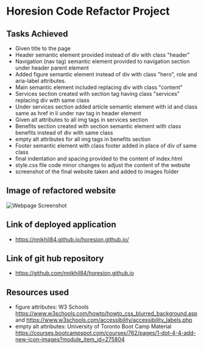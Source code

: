# Horesion Code Refactor Project

## Tasks Achieved
* Given title to the page 
* Header semantic element provided instead of div with class "header"
* Navigation (nav tag) semantic element provided to navigation section under header parent element 
* Added figure semantic element instead of div with class "hero", role and aria-label attributes.
* Main semantic element included replacing div with class "content"
* Services section created with section tag having class "services" replacing div with same class 
* Under services section added article semantic element with id and class same as href in li under nav tag in header element
* Given alt attributes to all img tags in services section
* Benefits section created with section semantic element with class benefits instead of div with same class
* empty alt attributes for all img tags in  benefits section
* Footer semantic element with class footer added in place of div of same class
* final indentation and spacing provided to the content of index.html
* style.css file code minor changes to adjust the content of the website
* screenshot of the final website taken and added to images folder 

## Image of refactored website
![Webpage Screenshot](/assets/images/code-refactor-assignment1.png)

## Link of deployed application

* https://nnikhil84.github.io/horesion.github.io/ 

## Link of git hub repository

* https://github.com/nnikhil84/horesion.github.io

## Resources used
* figure attributes: W3 Schools  https://www.w3schools.com/howto/howto_css_blurred_background.asp and https://www.w3schools.com/accessibility/accessibility_labels.php 
* empty alt attributes: University of Toronto Boot Camp Material https://courses.bootcampspot.com/courses/762/pages/1-dot-4-4-add-new-icon-images?module_item_id=275804

